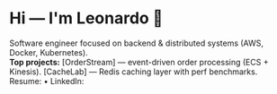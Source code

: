 # Hi — I'm Leonardo 👋
Software engineer focused on backend & distributed systems (AWS, Docker, Kubernetes).  
**Top projects:** [OrderStream] — event-driven order processing (ECS + Kinesis). [CacheLab] — Redis caching layer with perf benchmarks.  
Resume: <link> • LinkedIn: <link>
<!--
**LRatti/LRatti** is a ✨ _special_ ✨ repository because its `README.md` (this file) appears on your GitHub profile.

Here are some ideas to get you started:

- 🔭 I’m currently working on ...
- 🌱 I’m currently learning ...
- 👯 I’m looking to collaborate on ...
- 🤔 I’m looking for help with ...
- 💬 Ask me about ...
- 📫 How to reach me: ...
- 😄 Pronouns: ...
- ⚡ Fun fact: ...
-->
